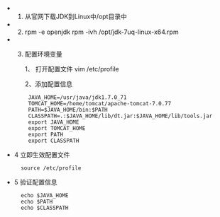 
* 1. 从官网下载JDK到Linux中/opt目录中
* 2. rpm -e openjdk
     rpm -ivh /opt/jdk-7uq-linux-x64.rpm
* 3. 配置环境变量

      1、 打开配置文件
           vim /etc/profile

      2、添加配置信息
     
          JAVA_HOME=/usr/java/jdk1.7.0_71 
          TOMCAT_HOME=/home/tomcat/apache-tomcat-7.0.77
          PATH=$JAVA_HOME/bin:$PATH
          CLASSPATH=.:$JAVA_HOME/lib/dt.jar:$JAVA_HOME/lib/tools.jar
          export JAVA_HOME
          export TOMCAT_HOME
          export PATH
          export CLASSPATH

* 4  立即生效配置文件

        source /etc/profile

* 5  验证配置信息
        
        echo $JAVA_HOME
        echo $PATH
        echo $CLASSPATH
